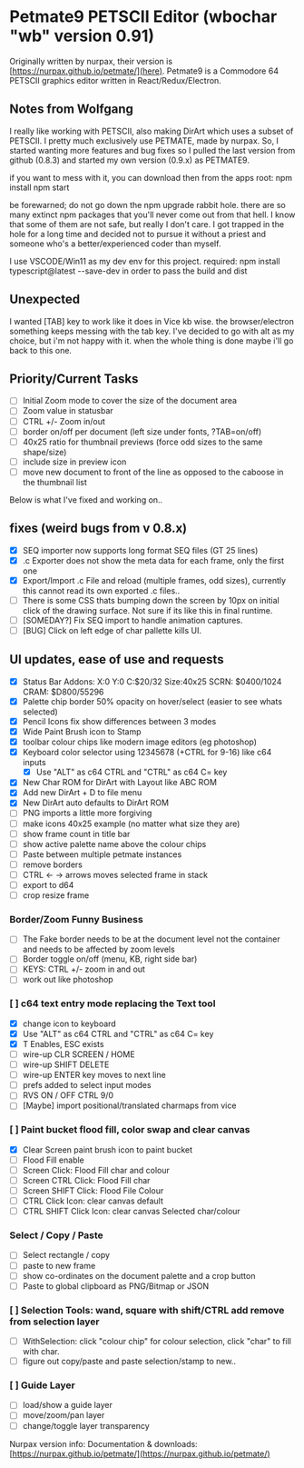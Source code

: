 # Petmate9 PETSCII Editor (wbochar "wb" version 0.91)

Originally written by nurpax, their version is [https://nurpax.github.io/petmate/](here).
Petmate9 is a Commodore 64 PETSCII graphics editor written in React/Redux/Electron.

## Notes from Wolfgang

I really like working with PETSCII, also making DirArt which uses a subset of PETSCII. I pretty much exclusively use PETMATE, made by nurpax.
So, I started wanting more features and bug fixes so I pulled the last version from github (0.8.3) and started my own version (0.9.x) as PETMATE9.

if you want to mess with it, you can download then from the apps root:
npm install
npm start

be forewarned; do not go down the npm upgrade rabbit hole. there are so many extinct npm packages that you'll never come out from that hell.
I know that some of them are not safe, but really I don't care. I got trapped in the hole for a long time and decided not to pursue it without a priest and someone who's a better/experienced coder than myself.

I use VSCODE/Win11 as my dev env for this project.
required: npm install typescript@latest --save-dev
in order to pass the build and dist

## Unexpected

I wanted [TAB] key to work like it does in Vice kb wise. the browser/electron something keeps messing with the tab key. I've decided to go with alt as my choice, but i'm not happy with it. when the whole thing is done maybe i'll go back to this one.

## Priority/Current Tasks

- [ ] Initial Zoom mode to cover the size of the document area
- [ ] Zoom value in statusbar
- [ ] CTRL +/- Zoom in/out
- [ ] border on/off per document (left size under fonts, ?TAB=on/off)
- [ ] 40x25 ratio for thumbnail previews (force odd sizes to the same shape/size)
- [ ] include size in preview icon
- [ ] move new document to front of the line as opposed to the caboose in the thumbnail list

Below is what I've fixed and working on..

## fixes (weird bugs from v 0.8.x)

- [x] SEQ importer now supports long format SEQ files (GT 25 lines)
- [x] .c Exporter does not show the meta data for each frame, only the first one
- [x] Export/Import .c File and reload (multiple frames, odd sizes), currently this cannot read its own exported .c files..
- [ ] There is some CSS thats bumping down the screen by 10px on initial click of the drawing surface. Not sure if its like this in final runtime.
- [ ] [SOMEDAY?] Fix SEQ import to handle animation captures.
- [ ] [BUG] Click on left edge of char pallette kills UI.

## UI updates, ease of use and requests

- [x] Status Bar Addons: X:0 Y:0 C:$20/32 Size:40x25 SCRN: $0400/1024 CRAM: $D800/55296
- [x] Palette chip border 50% opacity on hover/select (easier to see whats selected)
- [x] Pencil Icons fix show differences between 3 modes
- [x] Wide Paint Brush icon to Stamp
- [x] toolbar colour chips like modern image editors (eg photoshop)
- [x] Keyboard color selector using 12345678 (+CTRL for 9-16) like c64 inputs
  - [x] Use "ALT" as c64 CTRL and "CTRL" as c64 C= key
- [x] New Char ROM for DirArt with Layout like ABC ROM
- [x] Add new DirArt + D to file menu
- [x] New DirArt auto defaults to DirArt ROM
- [ ] PNG imports a little more forgiving
- [ ] make icons 40x25 example (no matter what size they are)
- [ ] show frame count in title bar
- [ ] show active palette name above the colour chips
- [ ] Paste between multiple petmate instances
- [ ] remove borders
- [ ] CTRL <- -> arrows moves selected frame in stack
- [ ] export to d64
- [ ] crop resize frame

### Border/Zoom Funny Business

- [ ] The Fake border needs to be at the document level not the container and needs to be affected by zoom levels
- [ ] Border toggle on/off (menu, KB, right side bar)
- [ ] KEYS: CTRL +/- zoom in and out
- [ ] work out like photoshop

### [ ] c64 text entry mode replacing the Text tool

- [x] change icon to keyboard
- [x] Use "ALT" as c64 CTRL and "CTRL" as c64 C= key
- [x] T Enables, ESC exists
- [ ] wire-up CLR SCREEN / HOME
- [ ] wire-up SHIFT DELETE
- [ ] wire-up ENTER key moves to next line
- [ ] prefs added to select input modes
- [ ] RVS ON / OFF CTRL 9/0
- [ ] [Maybe] import positional/translated charmaps from vice

### [ ] Paint bucket flood fill, color swap and clear canvas

- [x] Clear Screen paint brush icon to paint bucket
- [ ] Flood Fill enable
- [ ] Screen Click: Flood Fill char and colour
- [ ] Screen CTRL Click: Flood Fill char
- [ ] Screen SHIFT Click: Flood File Colour
- [ ] CTRL Click Icon: clear canvas default
- [ ] CTRL SHIFT Click Icon: clear canvas Selected char/colour

### Select / Copy / Paste

- [ ] Select rectangle / copy
- [ ] paste to new frame
- [ ] show co-ordinates on the document palette and a crop button
- [ ] Paste to global clipboard as PNG/Bitmap or JSON

### [ ] Selection Tools: wand, square with shift/CTRL add remove from selection layer

- [ ] WithSelection: click "colour chip" for colour selection, click "char" to fill with char.
- [ ] figure out copy/paste and paste selection/stamp to new..

### [ ] Guide Layer

- [ ] load/show a guide layer
- [ ] move/zoom/pan layer
- [ ] change/toggle layer transparency

Nurpax version info:
Documentation & downloads: [https://nurpax.github.io/petmate/](https://nurpax.github.io/petmate/)
